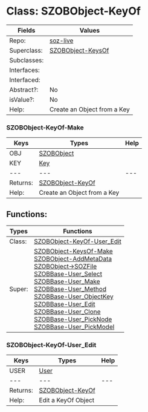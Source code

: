 
# Class:	SZOBObject-KeyOf

| Fields | Values |
| --------- | --------- |
| Repo: | [soz-live](/repos/soz-live.html) |
| Superclass: | [SZOBObject-KeysOf](SZOBObject-KeysOf.html) |
| Subclasses: |  |
| Interfaces: |  |
| Interfaced: |  |
| Abstract?: | No |
| isValue?: | No |
| Help: | Create an Object from a Key |

### SZOBObject-KeyOf-Make

| Keys | Types | Help |
| --------- | --------- | --------- |
| OBJ | [SZOBObject](SZOBObject.html) |  |
| KEY | [Key](Key.html) |  |
| --- | --- | --- |
| Returns: | [SZOBObject-KeyOf](SZOBObject-KeyOf.html) |
| Help: | Create an Object from a Key |


## Functions:

| Types | Functions |
| --------- | --------- |
| Class: | [SZOBObject-KeyOf-User_Edit](#SZOBObject-KeyOf-User_Edit) |
| Super: | [SZOBObject-KeysOf-Make](SZOBObject-KeysOf.html) <br> [SZOBObject-AddMetaData](SZOBObject.html) <br> [SZOBObject->SOZFile](SZOBObject.html) <br> [SZOBBase-User_Select](SZOBBase.html) <br> [SZOBBase-User_Make](SZOBBase.html) <br> [SZOBBase-User_Method](SZOBBase.html) <br> [SZOBBase-User_ObjectKey](SZOBBase.html) <br> [SZOBBase-User_Edit](SZOBBase.html) <br> [SZOBBase-User_Clone](SZOBBase.html) <br> [SZOBBase-User_PickNode](SZOBBase.html) <br> [SZOBBase-User_PickModel](SZOBBase.html) |


### SZOBObject-KeyOf-User_Edit

| Keys | Types | Help |
| --------- | --------- | --------- |
| USER | [User](User.html) |  |
| --- | --- | --- |
| Returns: | [SZOBObject-KeyOf](SZOBObject-KeyOf.html) |
| Help: | Edit a KeyOf Object |

